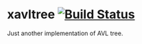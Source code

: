 # xavltree [![Build Status](https://travis-ci.org/aguarty/xavltree.svg?branch=master)](https://travis-ci.org/aguarty/xavltree)
Just another implementation of AVL tree.
